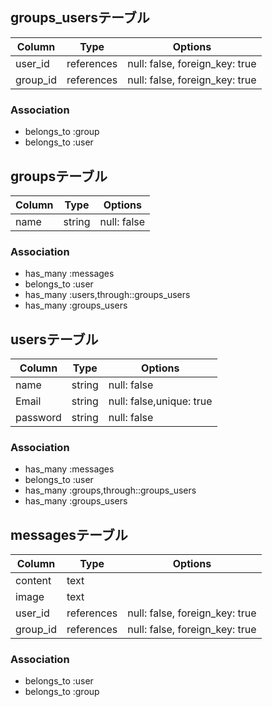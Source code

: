 ## groups_usersテーブル

|Column|Type|Options|
|------|----|-------|
|user_id|references|null: false, foreign_key: true|
|group_id|references|null: false, foreign_key: true|

### Association
- belongs_to :group
- belongs_to :user

## groupsテーブル

|Column|Type|Options|
|------|----|-------|
|name|string|null: false|

### Association
- has_many :messages
- belongs_to :user
- has_many :users,through::groups_users
- has_many :groups_users

## usersテーブル

|Column|Type|Options|
|------|----|-------|
|name|string|null: false|
|Email|string|null: false,unique: true|
|password|string|null: false|

### Association
- has_many :messages
- belongs_to :user
- has_many :groups,through::groups_users
- has_many :groups_users

## messagesテーブル

|Column|Type|Options|
|------|----|-------|
|content|text||
|image|text||
|user_id|references|null: false, foreign_key: true|
|group_id|references|null: false, foreign_key: true|

### Association
- belongs_to :user
- belongs_to :group